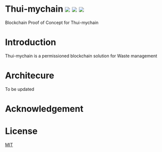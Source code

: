 # Thui-mychain ![](https://img.shields.io/badge/Project-Nam-ff69b4.svg) ![](https://img.shields.io/badge/Namchain-WIP-Blue.svg) ![](https://img.shields.io/badge/madeby-Ramaguru-blue.svg)

Blockchain Proof of Concept for Thui-mychain

# Introduction
Thui-mychain is a permissioned blockchain solution for Waste management

# Architecure

To be updated

# Acknowledgement


# License

[MIT](https://github.com/ramagururadhakrishnan/NamChain/blob/master/MIT)

